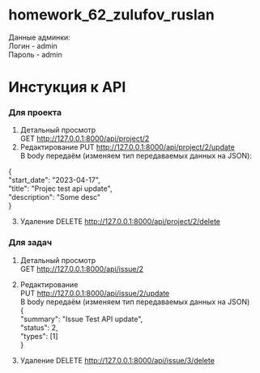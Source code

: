 # homework_62_zulufov_ruslan
Данные админки:  
 Логин - admin  
 Пароль - admin  

# Инстукция к API
### Для проекта
1. Детальный просмотр  
GET http://127.0.0.1:8000/api/project/2  
2. Редактирование
PUT http://127.0.0.1:8000/api/project/2/update  
В body передаём (изменяем тип передаваемых данных на JSON):  

{  
    "start_date": "2023-04-17",  
    "title": "Projec test api update",  
    "description": "Some desc"  
}  
  
3. Удаление
DELETE http://127.0.0.1:8000/api/project/2/delete

### Для задач
1. Детальный просмотр  
GET http://127.0.0.1:8000/api/issue/2  
2. Редактирование  
PUT http://127.0.0.1:8000/api/issue/2/update  
В body передаём (изменяем тип передаваемых данных на JSON)  
{  
    "summary": "Issue Test API update",  
    "status": 2,  
    "types": [1]  
}  
  
3. Удаление
DELETE http://127.0.0.1:8000/api/issue/3/delete
